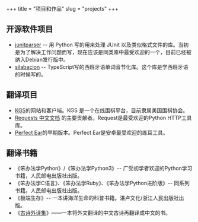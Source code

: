 +++
title = "项目和作品"
slug = "projects"
+++

## 开源软件项目

* [junitparser](https://github.com/gastlygem/junitparser) -- 用 Python 写的用来处理 JUnit 以及类似格式文件的库。当初是为了解决工作问题而写，现在应该是同类库中最受欢迎的一个，目前已经被纳入Debian发行版中。
* [silabacion](https://github.com/weiwei/silabacion) -- TypeScript写的西班牙语单词音节化库。这个库是学西班牙语的时候写的。

## 翻译项目

* [KGS](http://www.gokgs.com/index.jsp?locale=zh_CN)的网站和客户端。KGS 是一个在线围棋平台，目前隶属美国围棋协会。
* [Requests 中文文档](https://requests.readthedocs.io/zh_CN/latest/) 的主要贡献者。Request是最受欢迎的Python HTTP工具库。
* [Perfect Ear](https://play.google.com/store/apps/details?id=com.evilduck.musiciankit)的早期版本。Perfect Ear是安卓最受欢迎的练耳工具。

## 翻译书籍

* 《笨办法学Python》/《笨办法学Python3》-- 广受初学者欢迎的Python学习书籍，人民邮电出版社出版。
* 《笨办法学C语言》、《笨办法学Ruby》、《笨办法学Python进阶版》-- 同系列书籍。人民邮电出版社出版。
* 《极端生存》-- 一本讲海洋生命的科普书籍。湛卢文化/浙江人民出版社出版。
* 《[古诗外译集](https://weiwei.github.io/trtr/)》——一本将外文翻译的中文古诗再翻译成中文的书。

